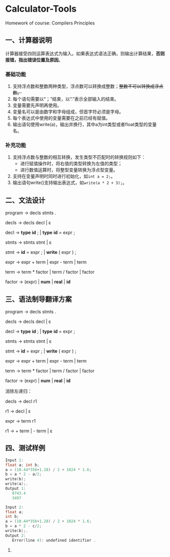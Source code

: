 # Calculator-Tools
Homework of course: Compilers Principles

## 一、计算器说明

计算器接受四则运算表达式为输入。如果表达式语法正确，则输出计算结果，**否则报错，指出错误位置及原因**。

### 基础功能

1. 支持浮点数和整数两种类型，浮点数可以转换成整数；~~整数不可以转换成浮点数。~~
2. 每个语句需要以“；”结束，以“.”表示全部输入的结束。
3. 变量需要先声明再使用。
4. 变量名可以是由数字和字母组成，但首字符必须是字母。
5. 每个表达式中使用的变量需要在之前已经有赋值。
6. 输出语句使用write(a)，输出并换行，其中a为int类型或者float类型的变量名。

### 补充功能

1. 支持浮点数与整数的相互转换，发生类型不匹配时的转换规则如下：
   - 进行赋值操作时，将右值的类型转换为左值的类型；
   - 进行数值运算时，将整型变量转换为浮点型变量。
2. 支持在变量声明时同时进行初始化，如`int a = 2;`。
3. 输出语句write()支持输出表达式，如`write(a * 2 + 3);`。

## 二、文法设计

program → decls stmts .

decls → decls decl | ε

decl → **type** **id** ; | **type** **id**  = expr ; 

stmts → stmts stmt | ε

stmt → **id** = expr ; | **write** ( expr ) ;

expr → expr + term | expr - term | term

term → term * factor | term / factor | factor

factor → (expr) | **num** | **real** | **id**

## 三、语法制导翻译方案

program → decls stmts .

decls → decls decl | ε

decl → **type** **id** ; | **type** **id**  = expr ; 

stmts → stmts stmt | ε

stmt → **id** = expr ; | **write** ( expr ) ;

expr → expr + term | expr - term | term

term → term * factor | term / factor | factor

factor → (expr) | **num** | **real** | **id**





消除左递归：

decls → decl r1

r1 → decl | ε



expr → term r1

r1 → + term | - term | ε

## 四、测试样例

```c
Input 1:
float a; int b; 
a = (10.44*356+1.28) / 2 + 1024 * 1.6;
b = a * 2 - a/2;
write(b);
write(a);.
Output 1:
   8743.4
   3497
```

```c
Input 2:
float a; 
int b; 
a = (10.44*356+1.28) / 2 + 1024 * 1.6;
b = a * 2 - c/2;
write(b);.
Output 2:
   Error(line 4): undefined identifier . 
```

1. 





